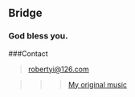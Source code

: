 Bridge
---------------------------------------

### God bless you.


###Contact

>robertyi@126.com

> >

> > >[My original music](http://site.douban.com/robertyi/)